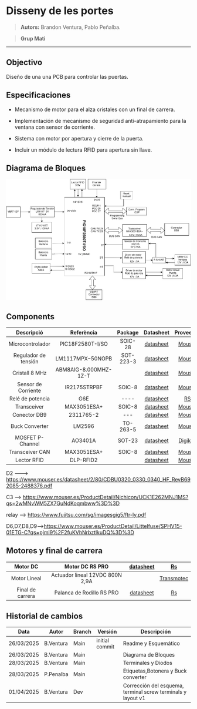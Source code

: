  # Disseny de les portes

> **Autors:** Brandon Ventura, Pablo Peñalba.

> **Grup Mati**                             

--------

## Objectivo

Diseño de una una PCB para controlar las puertas.

## Especificaciones

* Mecanismo de motor para el alza cristales con un final de carrera.

* Implementación de mecanismo de seguridad anti-atrapamiento para la ventana con sensor de corriente.

* Sistema con motor por apertura y cierre de la puerta.

* Incluir un módulo de lectura RFID para apertura sin llave.
## Diagrama de Bloques
![Diagrama_bloques](imag/diagrama_bloques.png)
## Components

| Descripció           | Referència         | Package | Datasheet                                                                                             | Proveedor                                                                                                                                                                                                                                             |
|:--------------------:|:------------------:|:--------:|:-----------------------------------------------------------------------------------------------------:|:-------------------------------------------------------------------------------------------------------------------------------------------------------------------------------------------------------------------------------------------------------------------------------------------:|
| Microcontrolador     | PIC18F2580T-I/SO   | SOIC-28  | [datasheet](https://www.mouser.sg/datasheet/2/268/39637d-3443674.pdf)                                 | [Mouser](https://www.mouser.sg/ProductDetail/Microchip-Technology/PIC18F2580T-I-SO?qs=5Wx0vN22rFK6FfhtZXWxdQ%3D%3D)                                                                                                                                              |
| Regulador de tensión | LM1117MPX−50NOPB   | SOT-223-3| [datasheet](https://www.onsemi.com/download/data-sheet/pdf/lm1117-d.pdf)                             | [Mouser](https://www.mouser.es/ProductDetail/onsemi/LM1117MPX-33NOPB?qs=DPoM0jnrROUIbzbQHFmeig%3D%3D)                                                                                                                                                                                       |
| Cristall 8 MHz       | ABM8AIG-8.000MHZ-1Z-T |          | [datasheet](https://www.mouser.es/datasheet/2/3/ABM8AIG-1775167.pdf)                                  | [Mouser](https://www.mouser.es/ProductDetail/ABRACON/ABM8AIG-8.000MHZ-1Z-T?qs=uwxL4vQweFM9%2FeRu4wQgCQ%3D%3D&srsltid=AfmBOoriDfBKSHWjOtEE_VRlSqB6bDJxLzhisTbPEm-Sjx0bfHumVILy)                                                                                                                                                                                  |
| Sensor de Corriente  | IR2175STRPBF       | SOIC-8   | [datasheet](https://www.mouser.es/datasheet/2/196/Infineon_IR2175_S__DataSheet_v01_00_EN-3362704.pdf) | [Mouser](https://www.mouser.es/ProductDetail/Infineon-Technologies/IR2175STRPBF?qs=2r01AXMCG3Mz96toc2YS0Q%3D%3D)                                                                                                                                              |
| Relé de potencia     | G6E                | ----     | [datasheet](https://docs.rs-online.com/8949/A700000008621017.pdf)                                       | [RS](https://es.rs-online.com/web/p/reles-de-potencia/0376593)                                                                                                                                                                                                                            |
| Transceiver          | MAX3051ESA+        | SOIC-8   | [datasheet](https://www.mouser.es/datasheet/2/609/MAX3051-3128607.pdf)                                | [Mouser](https://www.mouser.es/ProductDetail/Analog-Devices-Maxim-Integrated/MAX3051ESA%2BT?qs=CDqwynd4ZNpR5GfQHcjhqg%3D%3D)                                                                                                                                              |
| Conector DB9         | 2311765-2          | ---      | [datasheet](https://www.mouser.es/datasheet/2/418/7/ENG_CD_2311765_D-2072969.pdf)                     | [Mouser](https://www.mouser.es/ProductDetail/TE-Connectivity/2311765-2?qs=rrS6PyfT74frdzrH7SJRfg%3D%3D&mgh=1&vip=1&utm_id=19103542967&gad_source=1&gclid=CjwKCAjw26KxBhBDEiwAu6KXt0r6XHcXVAKDy0fb1AQDEcRaa8CqE_BUjWUK4OHCnLL84KZ4c8u68xoCDQcQAvD_BwE)|
| Buck Converter       | LM2596             | TO-263-5 | [datasheet](https://www.ti.com/lit/ds/symlink/lm2596.pdf) | [Mouser](https://www.mouser.es/ProductDetail/Texas-Instruments/LM2596SX-5.0-NOPB?qs=X1J7HmVL2ZGZ5T4VcWdmNw%3D%3D)                                                                                                                                                                                                                       |
| MOSFET P-Channel     | AO3401A            | SOT-23  | [datasheet](https://www.aosmd.com/sites/default/files/res/datasheets/AO3401A.pdf)                      | [Digikey](https://www.digikey.es/es/products/detail/alpha-omega-semiconductor-inc/AO3401A/1855773)                                                                                                                                                                                          |
| Transceiver CAN      | MAX3051ESA+        | SOIC-8  | [datasheet](https://www.mouser.es/datasheet/2/609/MAX3051-3469944.pdf)                                 | [Mouser](https://www.mouser.es/ProductDetail/Analog-Devices-Maxim-Integrated/MAX3051ESA%2bT?qs=sGAEpiMZZMuyKkoWRCJ2WCvAmU8rwmAFQagA9HhnCAw%3D)                                                                                                                            |
| Lector RFID          | DLP-RFID2          |         | [datasheet](https://www.mouser.es/datasheet/2/117/dlp-rfid2-ds-v114-1374531.pdf)                       | [Mouser](https://www.mouser.es/ProductDetail/DLP-Design/DLP-RFID2?qs=7edrXduW%2FNsZxdz8dNHO%252BQ%3D%3D)                                                                                                                                                                                    |
D2 ---> https://www.mouser.es/datasheet/2/80/CDBU0320_0330_0340_HF_RevB692085-2488376.pdf

C3 --> https://www.mouser.es/ProductDetail/Nichicon/UCK1E262MNJ1MS?qs=2wMNvWM5ZX7GuNdKoqmbww%3D%3D

relay --> https://www.fujitsu.com/sg/imagesgig5/ftr-ly.pdf

D6,D7,D8,D9-->https://www.mouser.es/ProductDetail/Littelfuse/SPHV15-01ETG-C?qs=pjml9%2F2fuKVhNrbztlkuDQ%3D%3D
## Motores y final de carrera

| Motor DC         | Motor DC RS PRO                 | [datasheet](https://docs.rs-online.com/6e47/A700000007082069.pdf) | [Rs](https://es.rs-online.com/web/p/motores-dc/3213186)                       |
|:----------------:|:-------------------------------:|:-----------------------------------------------------------------:|:-----------------------------------------------------------------------------:|
| Motor Lineal     | Actuador lineal 12VDC 800N 2,9A |                                                                   | [Transmotec](https://www.transmotec.es/product/dla-12-30-a-50-ip65/?vat=true) |
| Final de carrera | Palanca de Rodillo RS PRO       | [datasheet](https://docs.rs-online.com/2b32/A700000008919438.pdf) | [Rs](https://es.rs-online.com/web/p/interruptores-final-de-carrera/9026871)   |

## Historial de cambios

| Data       | Autor     | Branch | Versión        | Descripción          |
| ---------- | --------- | ------ | -------------- | -------------------- |
| 26/03/2025 | B.Ventura | Main | initial commit | Readme y Esquemático |
| 26/03/2025 | B.Ventura | Main | | Diagrama de Bloques |
| 28/03/2025 | B.Ventura | Main | | Terminales y Diodos |
| 28/03/2025 | P.Penalba | Main | | Etiquetas,Botonera y Buck converter|
| 01/04/2025 | B.Ventura | Dev | | Corrección del esquema, terminal screw terminals y layout v1|

